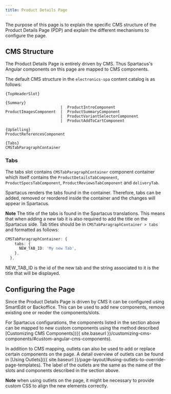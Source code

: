 ```yaml
---
title: Product Details Page
---
```


The purpose of this page is to explain the specific CMS structure of the Product Details Page (PDP) and explain the different mechanisms to configure the page.

## CMS Structure

The Product Details Page is entirely driven by CMS. Thus Spartacus's Angular components on this page are mapped to CMS components.

The default CMS structure in the `electronics-spa` content catalog is as follows:

```
{TopHeaderSlot}

{Summary}
                        |  ProductIntroComponent
ProductImagesComponent  |  ProductSummaryComponent
                        |  ProductVariantSelectorComponent
                        |  ProductAddToCartComponent

{UpSelling}
ProductReferencesComponent

{Tabs}
CMSTabParagraphContainer
```
### Tabs

The tabs slot contains `CMSTabParagraphContainer` component container which itself contains the `ProductDetailsTabComponent`, `ProductSpecsTabComponent`, `ProductReviewsTabComponent` and `deliveryTab`.

Spartacus renders the tabs found in the container. Therefore, tabs can be added, removed or reordered inside the container and the changes will appear in Spartacus.

**Note** The title of the tabs is found in the Spartacus translations. This means that when adding a new tab it is also required to add the title on the Spartacus side. Tab titles should be in `CMSTabParagraphContainer > tabs` and formatted as follows:

```ts
CMSTabParagraphContainer: {
    tabs: {
      NEW_TAB_ID: 'My new Tab',
    },
  },
```

NEW_TAB_ID is the id of the new tab and the string associated to it is the title that will be displayed.

## Configuring the Page

Since the Product Details Page is driven by CMS it can be configured using SmartEdit or Backoffice. This can be used to add new components, remove existing one or reoder the components/slots.

For Spartacus configurations, the components listed in the section above can be mapped to new custom components using the method described [Customizing CMS Components]({{ site.baseurl }}/customizing-cms-components/#custom-angular-cms-components).

In addition to CMS mapping, outlets can also be used to add or replace certain components on the page. A detail overview of outlets can be found in [Using Outlets]({{ site.baseurl }}/page-layout/#using-outlets-to-override-page-templates). The label of the outlets are the same as the name of the slots and components described in the section above.

**Note** when using outlets on the page, it might be necessary to provide custom CSS to align the new elements correctly.